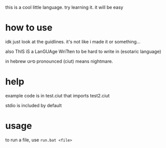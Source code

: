 this is a cool little language. try learning it. it will be easy

# how to use
idk just look at the guidlines. it's not like i made it or something...

also ThIS iS a LanGUAge WriTten to be hard to write in (esotaric language)

in hebrew סיוט pronounced (ciut) means nightmare.

# help
example code is in test.ciut that imports test2.ciut

stdio is included by default

# usage
to run a file, use `run.bat <file>`